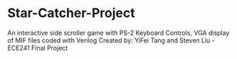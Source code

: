 # Star-Catcher-Project
An interactive side scroller game with PS-2 Keyboard Controls, VGA display of MIF files coded with Verilog
Created by: YiFei Tang and Steven Liu - ECE241 Final Project
